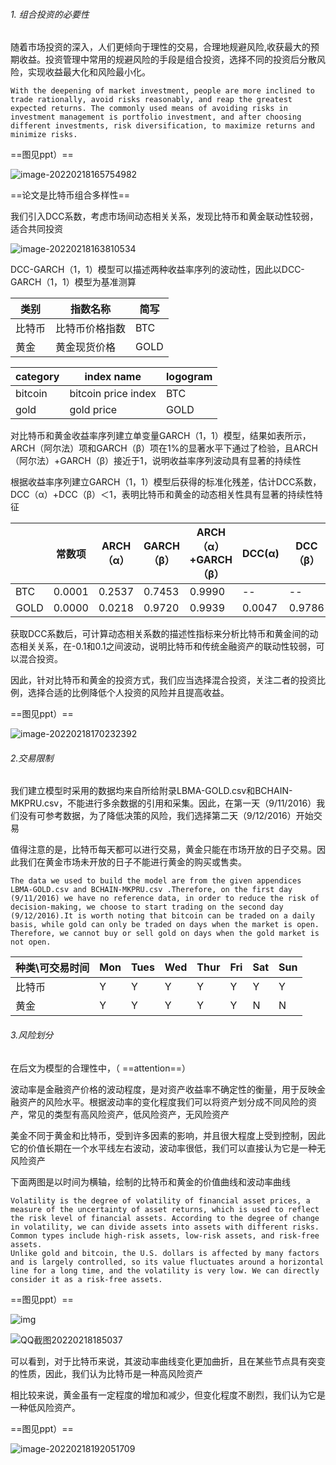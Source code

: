 ###### 1. 组合投资的必要性

随着市场投资的深入，人们更倾向于理性的交易，合理地规避风险,收获最大的预期收益。投资管理中常用的规避风险的手段是组合投资，选择不同的投资后分散风险，实现收益最大化和风险最小化。

```
With the deepening of market investment, people are more inclined to trade rationally, avoid risks reasonably, and reap the greatest expected returns. The commonly used means of avoiding risks in investment management is portfolio investment, and after choosing different investments, risk diversification, to maximize returns and minimize risks.
```

==图见ppt）==

![image-20220218165754982](https://gitee.com/jia-huaiyu/images/raw/master/img/202202181657048.png)

==论文是比特币组合多样性==

我们引入DCC系数，考虑市场间动态相关关系，发现比特币和黄金联动性较弱，适合共同投资

![image-20220218163810534](https://gitee.com/jia-huaiyu/images/raw/master/img/202202181638665.png)

DCC-GARCH（1，1）模型可以描述两种收益率序列的波动性，因此以DCC-GARCH（1，1）模型为基准测算

| 类别   | 指数名称       | 简写 |
| ------ | -------------- | ---- |
| 比特币 | 比特币价格指数 | BTC  |
| 黄金   | 黄金现货价格   | GOLD |

| category | index name          | logogram |
| -------- | ------------------- | -------- |
| bitcoin  | bitcoin price index | BTC      |
| gold     | gold price          | GOLD     |



对比特币和黄金收益率序列建立单变量GARCH（1，1）模型，结果如表所示，ARCH（阿尔法）项和GARCH（β）项在1%的显著水平下通过了检验，且ARCH（阿尔法）+GARCH（β）接近于1，说明收益率序列波动具有显著的持续性

根据收益率序列建立GARCH（1，1）模型后获得的标准化残差，估计DCC系数，DCC（α）+DCC（β）＜1，表明比特币和黄金的动态相关性具有显著的持续性特征

|      | 常数项 | ARCH（α） | GARCH（β） | ARCH（α）+GARCH（β） | DCC(α) | DCC（β） | DCC（α）+DCC（β） |
| ---- | ------ | --------- | ---------- | -------------------- | ------ | -------- | ----------------- |
| BTC  | 0.0001 | 0.2537    | 0.7453     | 0.9990               | --     | --       | --                |
| GOLD | 0.0000 | 0.0218    | 0.9720     | 0.9939               | 0.0047 | 0.9786   | 0.9833            |

获取DCC系数后，可计算动态相关系数的描述性指标来分析比特币和黄金间的动态相关关系，在-0.1和0.1之间波动，说明比特币和传统金融资产的联动性较弱，可以混合投资。



因此，针对比特币和黄金的投资方式，我们应当选择混合投资，关注二者的投资比例，选择合适的比例降低个人投资的风险并且提高收益。

==图见ppt）==

![image-20220218170232392](https://gitee.com/jia-huaiyu/images/raw/master/img/202202181702446.png)

###### 2.交易限制

我们建立模型时采用的数据均来自所给附录LBMA-GOLD.csv和BCHAIN-MKPRU.csv，不能进行多余数据的引用和采集。因此，在第一天（9/11/2016）我们没有可参考数据，为了降低决策的风险，我们选择第二天（9/12/2016）开始交易

值得注意的是，比特币每天都可以进行交易，黄金只能在市场开放的日子交易。因此我们在黄金市场未开放的日子不能进行黄金的购买或售卖。

```
The data we used to build the model are from the given appendices LBMA-GOLD.csv and BCHAIN-MKPRU.csv .Therefore, on the first day (9/11/2016) we have no reference data, in order to reduce the risk of decision-making, we choose to start trading on the second day (9/12/2016).It is worth noting that bitcoin can be traded on a daily basis, while gold can only be traded on days when the market is open. Therefore, we cannot buy or sell gold on days when the gold market is not open.
```



| 种类\可交易时间 | Mon  | Tues | Wed  | Thur | Fri  | Sat  | Sun  |
| --------------- | ---- | ---- | ---- | ---- | ---- | ---- | ---- |
| 比特币          | Y    | Y    | Y    | Y    | Y    | Y    | Y    |
| 黄金            | Y    | Y    | Y    | Y    | Y    | N    | N    |



###### 3.风险划分

在后文为模型的合理性中，（ ==attention==）

波动率是金融资产价格的波动程度，是对资产收益率不确定性的衡量，用于反映金融资产的风险水平。根据波动率的变化程度我们可以将资产划分成不同风险的资产，常见的类型有高风险资产，低风险资产，无风险资产

美金不同于黄金和比特币，受到许多因素的影响，并且很大程度上受到控制，因此它的价值长期在一个水平线左右波动，波动率很低，我们可以直接认为它是一种无风险资产

下面两图是以时间为横轴，绘制的比特币和黄金的价值曲线和波动率曲线

```
Volatility is the degree of volatility of financial asset prices, a measure of the uncertainty of asset returns, which is used to reflect the risk level of financial assets. According to the degree of change in volatility, we can divide assets into assets with different risks. Common types include high-risk assets, low-risk assets, and risk-free assets.
Unlike gold and bitcoin, the U.S. dollars is affected by many factors and is largely controlled, so its value fluctuates around a horizontal line for a long time, and the volatility is very low. We can directly consider it as a risk-free assets.
```



==图见ppt）==

![img](https://gitee.com/jia-huaiyu/images/raw/master/img/202202181851795.png)

![QQ截图20220218185037](https://gitee.com/jia-huaiyu/images/raw/master/img/202202181851646.png)

可以看到，对于比特币来说，其波动率曲线变化更加曲折，且在某些节点具有突变的性质，因此，我们认为比特币是一种高风险资产

相比较来说，黄金虽有一定程度的增加和减少，但变化程度不剧烈，我们认为它是一种低风险资产。

==图见ppt）==

![image-20220218192051709](https://gitee.com/jia-huaiyu/images/raw/master/img/202202181920775.png)